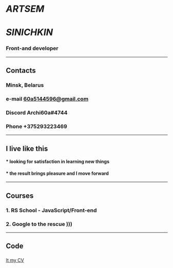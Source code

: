 # *ARTSEM*
# *SINICHKIN* 
### Front-and developer
--------
## Contacts
### Minsk, Belarus
### e-mail 60a5144596@gmail.com
### Discord Archi60a#4744
### Phone +375293223469
____
## I live like this
#### * looking for satisfaction in learning new things 
#### * the result brings pleasure and I move forward
---
## Courses
### 1. RS School - JavaScript/Front-end
### 2. Google to the rescue )))
---
## Code
### 
[It my CV](https://Archi60a.github.io/rsschool-cv/cv)

